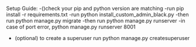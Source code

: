 Setup Guide:
-()check your pip and python version are matching
-run pip install -r requirements.txt
-run python install_custom_admin_black.py
-then run python manage.py migrate
-then run python manage.py runserver
-in case of port error, python manage.py runserver 8001
- (optional) to create a superuser run python manage.py createsuperuser

